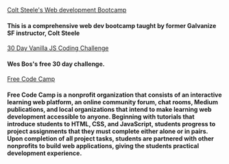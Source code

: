 [Colt Steele's Web development Bootcamp](https://entelo.udemy.com/the-web-developer-bootcamp/learn/v4/overview)
#### This is a comprehensive web dev bootcamp taught by former Galvanize SF instructor, Colt Steele

[30 Day Vanilla JS Coding Challenge](https://javascript30.com/)
#### Wes Bos's free 30 day challenge. 

[Free Code Camp](https://www.freecodecamp.org/?ref=mn)
#### Free Code Camp is a nonprofit organization that consists of an interactive learning web platform, an online community forum, chat rooms, Medium publications, and local organizations that intend to make learning web development accessible to anyone. Beginning with tutorials that introduce students to HTML, CSS, and JavaScript, students progress to project assignments that they must complete either alone or in pairs. Upon completion of all project tasks, students are partnered with other nonprofits to build web applications, giving the students practical development experience.